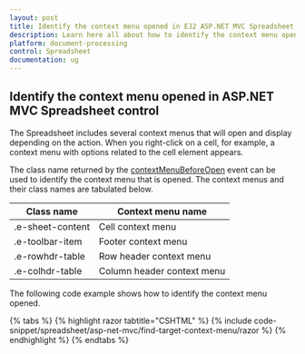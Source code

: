 ```yaml
---
layout: post
title: Identify the context menu opened in EJ2 ASP.NET MVC Spreadsheet control | Syncfusion
description: Learn here all about how to identify the context menu opened in Syncfusion EJ2 ASP.NET MVC Spreadsheet control of Syncfusion Essential JS 2 and more.
platform: document-processing
control: Spreadsheet
documentation: ug
---
```


## Identify the context menu opened in ASP.NET MVC Spreadsheet control

The Spreadsheet includes several context menus that will open and display depending on the action. When you right-click on a cell, for example, a context menu with options related to the cell element appears.

The class name returned by the [contextMenuBeforeOpen](https://help.syncfusion.com/cr/aspnetcore-js2/Syncfusion.EJ2.Spreadsheet.Spreadsheet.html#Syncfusion_EJ2_Spreadsheet_Spreadsheet_ContextMenuBeforeOpen) event can be used to identify the context menu that is opened. The context menus and their class names are tabulated below.

| Class name | Context menu name |
|-------|---------|
| .e-sheet-content | Cell context menu |
| .e-toolbar-item | Footer context menu |
| .e-rowhdr-table | Row header context menu |
| .e-colhdr-table | Column header context menu |

The following code example shows how to identify the context menu opened.

{% tabs %}
{% highlight razor tabtitle="CSHTML" %}
{% include code-snippet/spreadsheet/asp-net-mvc/find-target-context-menu/razor %}
{% endhighlight %}
{% endtabs %}
